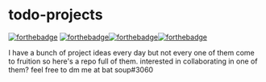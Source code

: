 # todo-projects
[![forthebadge](https://forthebadge.com/images/badges/made-with-markdown.svg)](https://forthebadge.com) [![forthebadge](https://forthebadge.com/images/badges/made-with-python.svg)](https://forthebadge.com)[![forthebadge](https://forthebadge.com/images/badges/uses-git.svg)](https://forthebadge.com)[![forthebadge](https://forthebadge.com/images/badges/powered-by-coffee.svg)](https://forthebadge.com)

I have a bunch of project ideas every day but not every one of them come to fruition so here's a repo full of them. 
interested in collaborating in one of them? feel free to dm me at bat soup#3060


